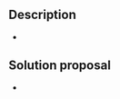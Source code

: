 <!--- Provide a more detailed introduction to the issue itself, why is is a problem -->
## Description

-

<!--- Provide a more detailed solution or general idea what steps should be made to resolve it -->
## Solution proposal

-
